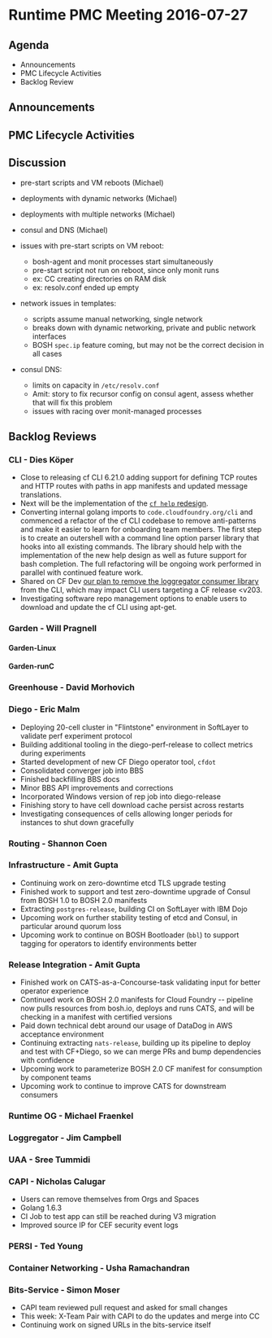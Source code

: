 # Runtime PMC Meeting 2016-07-27

## Agenda
* Announcements
* PMC Lifecycle Activities
* Backlog Review

## Announcements


## PMC Lifecycle Activities


## Discussion

- pre-start scripts and VM reboots (Michael)
- deployments with dynamic networks (Michael)
- deployments with multiple networks (Michael)
- consul and DNS (Michael)

- issues with pre-start scripts on VM reboot:
	- bosh-agent and monit processes start simultaneously
	- pre-start script not run on reboot, since only monit runs
	- ex: CC creating directories on RAM disk
	- ex: resolv.conf ended up empty
- network issues in templates:
	- scripts assume manual networking, single network
	- breaks down with dynamic networking, private and public network interfaces
	- BOSH `spec.ip` feature coming, but may not be the correct decision in all cases
- consul DNS:
	- limits on capacity in `/etc/resolv.conf`
	- Amit: story to fix recursor config on consul agent, assess whether that will fix this problem
	- issues with racing over monit-managed processes


## Backlog Reviews

### CLI - Dies Köper
- Close to releasing cf CLI 6.21.0 adding support for defining TCP routes and HTTP routes with paths in app manifests and updated message translations.
- Next will be the implementation of the [`cf help` redesign](https://docs.google.com/spreadsheets/d/1YasoPyhuajxcecV0QuFAtvnscR0ZZ1_vterDVXY8qDM/edit?usp=sharing).
- Converting internal golang imports to `code.cloudfoundry.org/cli` and commenced a refactor of the cf CLI codebase to remove anti-patterns and make it easier to learn for onboarding team members. The first step is to create an outershell with a command line option parser library that hooks into all existing commands. The library should help with the implementation of the new help design as well as future support for bash completion. The full refactoring will be ongoing work performed in parallel with continued feature work.
- Shared on CF Dev [our plan to remove the loggregator consumer library](https://lists.cloudfoundry.org/archives/list/cf-dev@lists.cloudfoundry.org/message/JISQUXZVSRQELIFWAJ7GIY2YSUWQLXE7/) from the CLI, which may impact CLI users targeting a CF release <v203.
- Investigating software repo management options to enable users to download and update the cf CLI using apt-get.

### Garden - Will Pragnell

#### Garden-Linux

#### Garden-runC

### Greenhouse - David Morhovich

### Diego - Eric Malm

- Deploying 20-cell cluster in "Flintstone" environment in SoftLayer to validate perf experiment protocol
- Building additional tooling in the diego-perf-release to collect metrics during experiments
- Started development of new CF Diego operator tool, `cfdot`
- Consolidated converger job into BBS
- Finished backfilling BBS docs
- Minor BBS API improvements and corrections
- Incorporated Windows version of rep job into diego-release
- Finishing story to have cell download cache persist across restarts
- Investigating consequences of cells allowing longer periods for instances to shut down gracefully

### Routing - Shannon Coen

### Infrastructure - Amit Gupta

- Continuing work on zero-downtime etcd TLS upgrade testing
- Finished work to support and test zero-downtime upgrade of Consul from BOSH 1.0 to BOSH 2.0 manifests
- Extracting `postgres-release`, building CI on SoftLayer with IBM Dojo
- Upcoming work on further stability testing of etcd and Consul, in particular around quorum loss
- Upcoming work to continue on BOSH Bootloader (`bbl`) to support tagging for operators to identify environments better

### Release Integration - Amit Gupta

- Finished work on CATS-as-a-Concourse-task validating input for better operator experience
- Continued work on BOSH 2.0 manifests for Cloud Foundry -- pipeline now pulls resources from bosh.io, deploys and runs CATS, and will be checking in a manifest with certified versions
- Paid down technical debt around our usage of DataDog in AWS acceptance environment
- Continuing extracting `nats-release`, building up its pipeline to deploy and test with CF+Diego, so we can merge PRs and bump dependencies with confidence
- Upcoming work to parameterize BOSH 2.0 CF manifest for consumption by component teams
- Upcoming work to continue to improve CATS for downstream consumers

### Runtime OG - Michael Fraenkel

### Loggregator - Jim Campbell

### UAA - Sree Tummidi

### CAPI - Nicholas Calugar
- Users can remove themselves from Orgs and Spaces
- Golang 1.6.3
- CI Job to test app can still be reached during V3 migration
- Improved source IP for CEF security event logs

### PERSI - Ted Young

### Container Networking - Usha Ramachandran

### Bits-Service - Simon Moser
- CAPI team reviewed pull request and asked for small changes 
- This week: X-Team Pair with CAPI to do the updates and merge into CC 
- Continuing work on signed URLs in the bits-service itself
